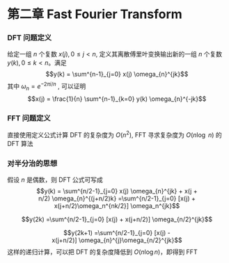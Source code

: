 # 第二章 Fast Fourier Transform

### DFT 问题定义

给定一组 $n$ 个复数 $x(j), 0 \le j \lt n$, 定义其离散傅里叶变换输出新的一组 $n$ 个复数 $y(k),0 \le k \lt n$。满足 
$$y(k) = \sum^{n-1}_{j=0} x(j) \omega_{n}^{jk}$$
其中 $\omega_n = e^{-2 \pi i / n}$ , 可以证明
$$x(j) = \frac{1}{n} \sum^{n-1}_{k=0} y(k) \omega_{n}^{-jk}$$

### FFT 问题定义
直接使用定义公式计算 DFT 的复杂度为 $O(n^2)$, FFT 寻求复杂度为 $O(n\log\ n)$ 的 DFT 算法

### 对半分治的思想
假设 $n$ 是偶数，则 DFT 公式可写成
$$y(k) = \sum^{n/2-1}_{j=0} x(j) \omega_{n}^{jk} + x(j + n/2) \omega_{n}^{(j+n/2)k} =\sum^{n/2-1}_{j=0} [x(j) + x(j+n/2)\omega_n^{nk/2}] \omega_n^{jk}$$

$$y(2k) =\sum^{n/2-1}_{j=0} [x(j) + x(j+n/2)] \omega_{n/2}^{jk}$$

$$y(2k+1) =\sum^{n/2-1}_{j=0} [x(j) -x(j+n/2)] \omega_{n}^{j}\omega_{n/2}^{jk}$$
这样的递归计算，可以把 DFT 的复杂度降低到 $O(n\log n)$，即得到 FFT